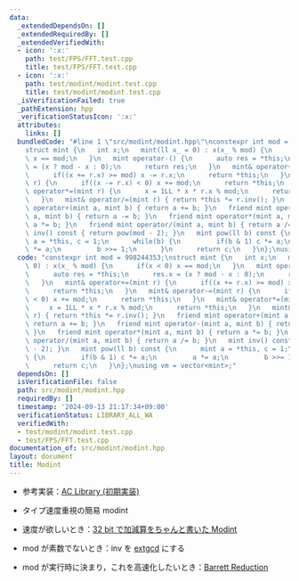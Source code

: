 ```yaml
---
data:
  _extendedDependsOn: []
  _extendedRequiredBy: []
  _extendedVerifiedWith:
  - icon: ':x:'
    path: test/FPS/FFT.test.cpp
    title: test/FPS/FFT.test.cpp
  - icon: ':x:'
    path: test/modint/modint.test.cpp
    title: test/modint/modint.test.cpp
  _isVerificationFailed: true
  _pathExtension: hpp
  _verificationStatusIcon: ':x:'
  attributes:
    links: []
  bundledCode: "#line 1 \"src/modint/modint.hpp\"\nconstexpr int mod = 998244353;\n\
    struct mint {\n   int x;\n   mint(ll x_ = 0) : x(x_ % mod) {\n      if(x < 0)\
    \ x == mod;\n   }\n   mint operator-() {\n      auto res = *this;\n      res.x\
    \ = (x ? mod - x : 0);\n      return res;\n   }\n   mint& operator+=(mint r) {\n\
    \      if((x += r.x) >= mod) x -= r.x;\n      return *this;\n   }\n   mint& operator-=(mint\
    \ r) {\n      if((x -= r.x) < 0) x += mod;\n      return *this;\n   }\n   mint&\
    \ operator*=(mint r) {\n      x = 1LL * x * r.x % mod;\n      return *this;\n\
    \   }\n   mint& operator/=(mint r) { return *this *= r.inv(); }\n   friend mint\
    \ operator+(mint a, mint b) { return a += b; }\n   friend mint operator-(mint\
    \ a, mint b) { return a -= b; }\n   friend mint operator*(mint a, mint b) { return\
    \ a *= b; }\n   friend mint operator/(mint a, mint b) { return a /= b; }\n   mint\
    \ inv() const { return pow(mod - 2); }\n   mint pow(ll b) const {\n      mint\
    \ a = *this, c = 1;\n      while(b) {\n         if(b & 1) c *= a;\n         a\
    \ *= a;\n         b >>= 1;\n      }\n      return c;\n   }\n};\nusing vm = vector<mint>;\n"
  code: "constexpr int mod = 998244353;\nstruct mint {\n   int x;\n   mint(ll x_ =\
    \ 0) : x(x_ % mod) {\n      if(x < 0) x == mod;\n   }\n   mint operator-() {\n\
    \      auto res = *this;\n      res.x = (x ? mod - x : 0);\n      return res;\n\
    \   }\n   mint& operator+=(mint r) {\n      if((x += r.x) >= mod) x -= r.x;\n\
    \      return *this;\n   }\n   mint& operator-=(mint r) {\n      if((x -= r.x)\
    \ < 0) x += mod;\n      return *this;\n   }\n   mint& operator*=(mint r) {\n \
    \     x = 1LL * x * r.x % mod;\n      return *this;\n   }\n   mint& operator/=(mint\
    \ r) { return *this *= r.inv(); }\n   friend mint operator+(mint a, mint b) {\
    \ return a += b; }\n   friend mint operator-(mint a, mint b) { return a -= b;\
    \ }\n   friend mint operator*(mint a, mint b) { return a *= b; }\n   friend mint\
    \ operator/(mint a, mint b) { return a /= b; }\n   mint inv() const { return pow(mod\
    \ - 2); }\n   mint pow(ll b) const {\n      mint a = *this, c = 1;\n      while(b)\
    \ {\n         if(b & 1) c *= a;\n         a *= a;\n         b >>= 1;\n      }\n\
    \      return c;\n   }\n};\nusing vm = vector<mint>;"
  dependsOn: []
  isVerificationFile: false
  path: src/modint/modint.hpp
  requiredBy: []
  timestamp: '2024-09-13 21:17:34+09:00'
  verificationStatus: LIBRARY_ALL_WA
  verifiedWith:
  - test/modint/modint.test.cpp
  - test/FPS/FFT.test.cpp
documentation_of: src/modint/modint.hpp
layout: document
title: Modint
---
```

- 参考実装：[AC Library (初期実装)](https://github.com/atcoder/ac-library/blob/8250de484ae0ab597391db58040a602e0dc1a419/atcoder/convolution.hpp)

- タイプ速度重視の簡易 modint
- 速度が欲しいとき：[32 bit で加減算をちゃんと書いた Modint](../extra/modint_fast.hpp)
- mod が素数でないとき：inv を [extgcd](../math/ExtGCD.hpp) にする
- mod が実行時に決まり，これを高速化したいとき：[Barrett Reduction](./BarrettReduction.hpp)
